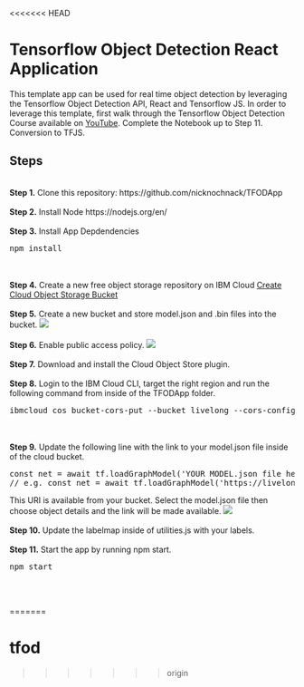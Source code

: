 <<<<<<< HEAD
# Tensorflow Object Detection React Application
<p>This template app can be used for real time object detection by leveraging the Tensorflow Object Detection API, React and Tensorflow JS. In order to leverage this template, first walk through the Tensorflow Object Detection Course available on <a href="https://www.youtube.com/c/nicholasrenotte">YouTube</a>. Complete the Notebook up to Step 11. Conversion to TFJS.  
<img src="">

## Steps
<br />
<b>Step 1.</b> Clone this repository: https://github.com/nicknochnack/TFODApp
<br/><br/>
<b>Step 2.</b> Install Node https://nodejs.org/en/
<br/><br/>
<b>Step 3.</b> Install App Depdendencies 
<pre>npm install</pre>
<br/><br/>
<b>Step 4.</b> Create a new free object storage repository on IBM Cloud <a href="https://cloud.ibm.com/objectstorage/create">Create Cloud Object Storage Bucket</a> 
<br/><br/>
<b>Step 5.</b> Create a new bucket and store model.json and .bin files into the bucket.</a> 
<img src="https://i.imgur.com/lN9lFLJ.png">
<br/><br/>
<b>Step 6.</b> Enable public access policy.</a> 
<img src="https://i.imgur.com/sstZfBG.png">
<br/><br/>
<b>Step 7.</b> Download and install the Cloud Object Store plugin.</a> 
<br/><br/>
<b>Step 8.</b> Login to the IBM Cloud CLI, target the right region and run the following command from inside of the TFODApp folder.</a> 
<pre>ibmcloud cos bucket-cors-put --bucket livelong --cors-configuration file://corsconfig.json</pre>
<br/><br/>
<b>Step 9.</b> Update the following line with the link to your model.json file inside of the cloud bucket.</a> 
<pre>
const net = await tf.loadGraphModel('YOUR MODEL.json file here')
// e.g. const net = await tf.loadGraphModel('https://livelong.s3.au-syd.cloud-object-storage.appdomain.cloud/model.json')
</pre>
This URI is available from your bucket. Select the model.json file then choose object details and the link will be made available. 
<img src="https://i.imgur.com/hdsg0fz.png">
<br/><br/>
<b>Step 10.</b> Update the labelmap inside of utilities.js with your labels.</a> 
<br/><br/>
<b>Step 11.</b> Start the app by running npm start.</a> 
<pre>npm start</pre>
<br/><br/>




=======
# tfod
>>>>>>> origin
